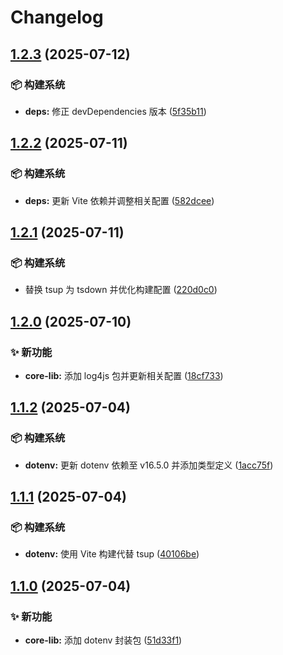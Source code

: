 # Changelog

## [1.2.3](https://github.com/CandriaJS/core-lib/compare/dotenv-v1.2.2...dotenv-v1.2.3) (2025-07-12)


### 📦️ 构建系统

* **deps:** 修正 devDependencies 版本 ([5f35b11](https://github.com/CandriaJS/core-lib/commit/5f35b11b81e8e2a3ae68168b4c698d28b081a5fe))

## [1.2.2](https://github.com/CandriaJS/core-lib/compare/dotenv-v1.2.1...dotenv-v1.2.2) (2025-07-11)


### 📦️ 构建系统

* **deps:** 更新 Vite 依赖并调整相关配置 ([582dcee](https://github.com/CandriaJS/core-lib/commit/582dcee07c7a0070699ef695c15735baa80e889a))

## [1.2.1](https://github.com/CandriaJS/core-lib/compare/dotenv-v1.2.0...dotenv-v1.2.1) (2025-07-11)


### 📦️ 构建系统

* 替换 tsup 为 tsdown 并优化构建配置 ([220d0c0](https://github.com/CandriaJS/core-lib/commit/220d0c0413f5512862c6eafa0497f7610c3a0686))

## [1.2.0](https://github.com/CandriaJS/core-lib/compare/dotenv-v1.1.2...dotenv-v1.2.0) (2025-07-10)


### ✨ 新功能

* **core-lib:** 添加 log4js 包并更新相关配置 ([18cf733](https://github.com/CandriaJS/core-lib/commit/18cf733ae11753728601982fca80b99c226f4e5c))

## [1.1.2](https://github.com/CandriaJS/core-lib/compare/dotenv-v1.1.1...dotenv-v1.1.2) (2025-07-04)


### 📦️ 构建系统

* **dotenv:** 更新 dotenv 依赖至 v16.5.0 并添加类型定义 ([1acc75f](https://github.com/CandriaJS/core-lib/commit/1acc75f1def8c6bb516859de90864b9c3a9b2b51))

## [1.1.1](https://github.com/CandriaJS/core-lib/compare/dotenv-v1.1.0...dotenv-v1.1.1) (2025-07-04)


### 📦️ 构建系统

* **dotenv:** 使用 Vite 构建代替 tsup ([40106be](https://github.com/CandriaJS/core-lib/commit/40106be26ad6cc719d11eaa204ebbc40e528e36f))

## [1.1.0](https://github.com/CandriaJS/core-lib/compare/dotenv-v1.0.0...dotenv-v1.1.0) (2025-07-04)


### ✨ 新功能

* **core-lib:** 添加 dotenv 封装包 ([51d33f1](https://github.com/CandriaJS/core-lib/commit/51d33f1efc5aa225217229dae62677a51d4ac880))
